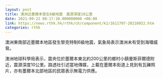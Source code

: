 ```yaml
---
layout: post
title: 澳洲近墨爾本發生6級地震　震源深度10公里
date: 2021-09-22 08:17:10.000000000 +08:00
link: https://news.rthk.hk/rthk/ch/component/k2/1611707-20210922.htm
categories: rthk
---
```


澳洲東南部近墨爾本地區發生黎克特制6級地震，氣象局表示澳洲未有受到海嘯威脅。

澳洲地球科學局表示，震央位於墨爾本東北約200公里的鄉村小鎮曼斯菲爾德附近，震源深度10公里。路透社引述當地傳媒，上載在墨爾本街道上見到有瓦礫照片，亦有墨爾本北部地區的民眾表示無電力供應。
